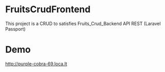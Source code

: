 # FruitsCrudFrontend

This project is a CRUD to satisfies Fruits_Crud_Backend API REST (Laravel Passport)

# Demo

http://purple-cobra-69.loca.lt
